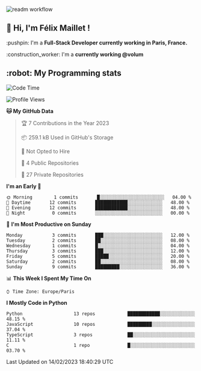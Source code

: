 ![readm workflow](https://github.com/fmaillet24/fmaillet24/actions/workflows/main.yml/badge.svg)

<h2>👋 Hi, I'm Félix Maillet !</h2>

<p>:pushpin: I'm a <strong>Full-Stack Developer currently working in Paris, France.</strong></p>
<p>:construction_worker: I'm a <strong>currently working @volum</strong></p>

<h2>:robot: My Programming stats</h2>

<!--START_SECTION:waka-->
![Code Time](http://img.shields.io/badge/Code%20Time-223%20hrs%2022%20mins-blue)

![Profile Views](http://img.shields.io/badge/Profile%20Views-0-blue)

**🐱 My GitHub Data** 

> 🏆 7 Contributions in the Year 2023
 > 
> 📦 259.1 kB Used in GitHub's Storage 
 > 
> 🚫 Not Opted to Hire
 > 
> 📜 4 Public Repositories 
 > 
> 🔑 27 Private Repositories  
 > 
**I'm an Early 🐤** 

```text
🌞 Morning        1 commits       █░░░░░░░░░░░░░░░░░░░░░░░░   04.00 % 
🌆 Daytime       12 commits       ████████████░░░░░░░░░░░░░   48.00 % 
🌃 Evening       12 commits       ████████████░░░░░░░░░░░░░   48.00 % 
🌙 Night          0 commits       ░░░░░░░░░░░░░░░░░░░░░░░░░   00.00 % 

```
📅 **I'm Most Productive on Sunday** 

```text
Monday           3 commits       ███░░░░░░░░░░░░░░░░░░░░░░   12.00 % 
Tuesday          2 commits       ██░░░░░░░░░░░░░░░░░░░░░░░   08.00 % 
Wednesday        1 commits       █░░░░░░░░░░░░░░░░░░░░░░░░   04.00 % 
Thursday         3 commits       ███░░░░░░░░░░░░░░░░░░░░░░   12.00 % 
Friday           5 commits       █████░░░░░░░░░░░░░░░░░░░░   20.00 % 
Saturday         2 commits       ██░░░░░░░░░░░░░░░░░░░░░░░   08.00 % 
Sunday           9 commits       █████████░░░░░░░░░░░░░░░░   36.00 % 

```


📊 **This Week I Spent My Time On** 

```text
⌚︎ Time Zone: Europe/Paris

```

**I Mostly Code in Python** 

```text
Python                   13 repos            ████████████░░░░░░░░░░░░░   48.15 % 
JavaScript               10 repos            █████████░░░░░░░░░░░░░░░░   37.04 % 
TypeScript               3 repos             ██░░░░░░░░░░░░░░░░░░░░░░░   11.11 % 
C                        1 repo              █░░░░░░░░░░░░░░░░░░░░░░░░   03.70 % 

```



 Last Updated on 14/02/2023 18:40:29 UTC
<!--END_SECTION:waka-->
